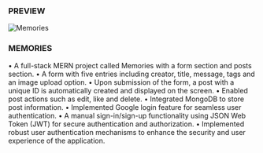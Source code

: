 ### PREVIEW

![Memories](https://i.ibb.co/SRkYsMV/preview.png)

### MEMORIES

• A full-stack MERN project called Memories with a form section and posts section.
• A form with five entries including creator, title, message, tags and an image upload option.
• Upon submission of the form, a post with a unique ID is automatically created and displayed on the screen.
• Enabled post actions such as edit, like and delete.
• Integrated MongoDB to store post information.
• Implemented Google login feature for seamless user authentication.
• A manual sign-in/sign-up functionality using JSON Web Token (JWT) for secure authentication and authorization.
• Implemented robust user authentication mechanisms to enhance the security and user experience of the application.
